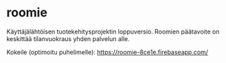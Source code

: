 # roomie

Käyttäjälähtöisen tuotekehitysprojektin loppuversio. 
Roomien päätavoite on keskittää tilanvuokraus yhden palvelun alle. 

Kokeile (optimoitu puhelimelle):
https://roomie-8ce1e.firebaseapp.com/